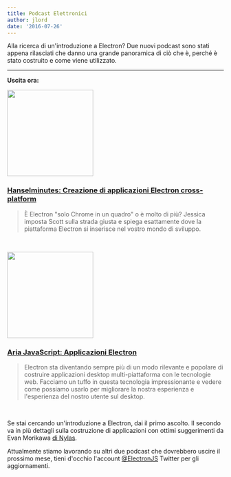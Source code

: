 ```yaml
---
title: Podcast Elettronici
author: jlord
date: '2016-07-26'
---
```


Alla ricerca di un'introduzione a Electron? Due nuovi podcast sono stati appena rilasciati che danno una grande panoramica di ciò che è, perché è stato costruito e come viene utilizzato.

---

**Uscita ora:**

<a href="http://hanselminutes.com/534/creating-cross-platform-electron-apps-with-jessica-lord"><img src="https://cloud.githubusercontent.com/assets/2289/23483197/d14f716e-fe86-11e6-95da-dcfe73bb86f7.jpg" width="200"></a>

### [Hanselminutes: Creazione di applicazioni Electron cross-platform](http://hanselminutes.com/534/creating-cross-platform-electron-apps-with-jessica-lord)

> È Electron "solo Chrome in un quadro" o è molto di più? Jessica imposta Scott sulla strada giusta e spiega esattamente dove la piattaforma Electron si inserisce nel vostro mondo di sviluppo.

<br>

<a href="https://javascriptair.com/episodes/2016-07-06"><img src="https://raw.githubusercontent.com/javascriptair/site/master/resources/logo.png" width="200"></a>

### [Aria JavaScript: Applicazioni Electron](https://javascriptair.com/episodes/2016-07-06)

> Electron sta diventando sempre più di un modo rilevante e popolare di costruire applicazioni desktop multi-piattaforma con le tecnologie web. Facciamo un tuffo in questa tecnologia impressionante e vedere come possiamo usarlo per migliorare la nostra esperienza e l'esperienza del nostro utente sul desktop.

<br>

Se stai cercando un'introduzione a Electron, dai il primo ascolto. Il secondo va in più dettagli sulla costruzione di applicazioni con ottimi suggerimenti da Evan Morikawa [di Nylas](https://twitter.com/E0M).

Attualmente stiamo lavorando su altri due podcast che dovrebbero uscire il prossimo mese, tieni d'occhio l'account [@ElectronJS](https://twitter.com/ElectronJS) Twitter per gli aggiornamenti.

